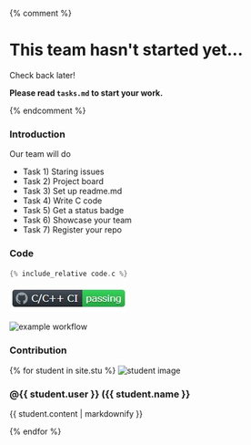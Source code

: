 {% comment %}

# This team hasn't started yet...

Check back later!

**Please read `tasks.md` to start your work.**

{% endcomment %}

### **Introduction**
Our team will do
- Task 1) Staring issues
- Task 2) Project board
- Task 3) Set up readme.md
- Task 4) Write C code
- Task 5) Get a status badge
- Task 6) Showcase your team
- Task 7) Register your repo
 
### **Code**

```c
{% include_relative code.c %}
```

![badge](https://github.com/div1121/project-team-a-try/blob/master/image_for_c.JPG?raw=true)

![example workflow](https://github.com/div1121/project-team-a-try/actions/workflows/c-cpp.yml/badge.svg)

### **Contribution**
{% for student in site.stu %}
    <img alt="student image" src="{{student.image}}">
    <h3>@{{ student.user }} ({{ student.name }}</h3>
    <p>{{ student.content | markdownify }}</p>
{% endfor %}